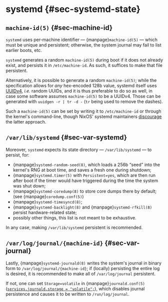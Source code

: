 # systemd {#sec-systemd-state}

## `machine-id(5)` {#sec-machine-id}

`systemd` uses per-machine identifier — {manpage}`machine-id(5)` — which must be
unique and persistent; otherwise, the system journal may fail to list earlier
boots, etc.

`systemd` generates a random `machine-id(5)` during boot if it does not already exist,
and persists it in `/etc/machine-id`.  As such, it suffices to make that file persistent.

Alternatively, it is possible to generate a random `machine-id(5)`; while the
specification allows for *any* hex-encoded 128b value, systemd itself uses
[UUIDv4], *i.e.* random UUIDs, and it is thus preferable to do so as well, in
case some software assumes `machine-id(5)` to be a UUIDv4. Those can be
generated with `uuidgen -r | tr -d -` (`tr` being used to remove the dashes).

Such a `machine-id(5)` can be set by writing it to `/etc/machine-id` or through
the kernel's command-line, though NixOS' systemd maintainers [discourage] the
latter approach.

[UUIDv4]: https://en.wikipedia.org/wiki/Universally_unique_identifier#Version_4_(random)
[discourage]: https://github.com/NixOS/nixpkgs/pull/268995


## `/var/lib/systemd` {#sec-var-systemd}

Moreover, `systemd` expects its state directory — `/var/lib/systemd` — to persist, for:
- {manpage}`systemd-random-seed(8)`, which loads a 256b “seed” into the kernel's RNG
  at boot time, and saves a fresh one during shutdown;
- {manpage}`systemd.timer(5)` with `Persistent=yes`, which are then run after boot if
  the timer would have triggered during the time the system was shut down;
- {manpage}`systemd-coredump(8)` to store core dumps there by default;
  (see {manpage}`coredump.conf(5)`)
- {manpage}`systemd-timesyncd(8)`;
- {manpage}`systemd-backlight(8)` and {manpage}`systemd-rfkill(8)` persist hardware-related
  state;
- possibly other things, this list is not meant to be exhaustive.

In any case, making `/var/lib/systemd` persistent is recommended.


## `/var/log/journal/{machine-id}` {#sec-var-journal}

Lastly, {manpage}`systemd-journald(8)` writes the system's journal in binary
form to `/var/log/journal/{machine-id}`; if (locally) persisting the entire log
is desired, it is recommended to make all of `/var/log/journal` persistent.

If not, one can set `Storage=volatile` in {manpage}`journald.conf(5)`
([`services.journald.storage = "volatile";`](#opt-services.journald.storage)),
which disables journal persistence and causes it to be written to
`/run/log/journal`.

